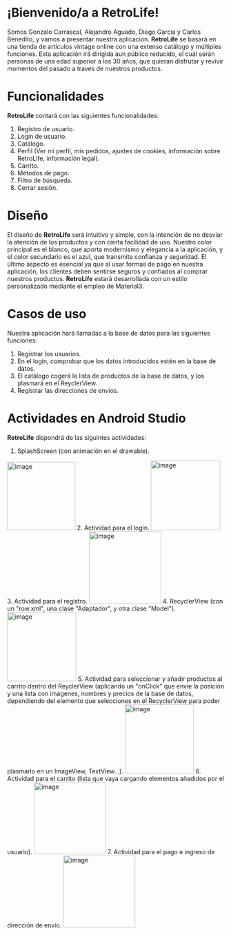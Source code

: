 # ¡Bienvenido/a a RetroLife!
Somos Gonzalo Carrascal, Alejandro Aguado, Diego García y Carlos Benedito, y vamos a presentar nuestra aplicación.
**RetroLife** se basará en una tienda de artículos vintage online con una extenso catálogo y múltiples funciones. Esta aplicación irá dirigida aun público reducido, el cuál serán personas de una edad superior a los 30 años, que quieran disfrutar y revivir momentos del pasado a través de nuestros productos.
# Funcionalidades
**RetroLife** contará con las siguientes funcionalidades:
1. Registro de usuario.
2. Login de usuario.
3. Catálogo.
4. Perfil (Ver mi perfil, mis pedidos, ajustes de cookies, información sobre RetroLife, información legal).
5. Carrito.
6. Métodos de pago.
7. Filtro de búsqueda.
8. Cerrar sesión.
# Diseño
El diseño de **RetroLife** será intuitivo y simple, con la intención de no desviar la atención de los productos y con cierta facilidad de uso.
Nuestro color principal es el blanco, que aporta modernismo y elegancia a la aplicación, y el color secundario es el azul, que transmite confianza y seguridad. El último aspecto es esencial ya que al usar formas de pago en nuestra aplicación, los clientes deben sentirse seguros y confiados al comprar nuestros productos.
**RetroLife** estará desarrollada con un estilo personalizado mediante el empleo de Material3.
# Casos de uso
Nuestra aplicación hará llamadas a la base de datos para las siguientes funciones:
1. Registrar los usuarios.
2. En el login, comprobar que los datos introducidos estén en la base de datos.
3. El catálogo cogerá la lista de productos de la base de datos, y los plasmará en el ReyclerView.
4. Registrar las direcciones de envios.
# Actividades en Android Studio
**RetroLife** dispondrá de las siguintes actividades:
1. SplashScreen (con animación en el drawable).
<img width="158" alt="image" src="https://github.com/gonzalocmiFP/RetroLife/assets/132547871/fb186458-aac0-4697-9d84-0aa999d40811">
2. Actividad para el login.
<img width="161" alt="image" src="https://github.com/gonzalocmiFP/RetroLife/assets/132547871/829b4ff1-2b6c-4aa1-abd8-1eadff371ec1">
3. Actividad para el registro.
<img width="167" alt="image" src="https://github.com/gonzalocmiFP/RetroLife/assets/132547871/ef74310d-e0f7-4fc9-b323-848777a9ac04">
4. RecyclerView (con un "row.xml", una clase "Adaptador", y otra clase "Model").
<img width="160" alt="image" src="https://github.com/gonzalocmiFP/RetroLife/assets/132547871/195d55f2-9b67-4d40-8453-b3ecb7e0d3b1">
5. Actividad para seleccionar y añadir productos al carrito dentro del ReyclerView (aplicando un "onClick" que envíe la posición y una lista con imágenes, nombres y precios de la base de datos, dependiendo del elemento que selecciones en el RecyclerView para poder plasmarlo en un ImageView, TextView...).
<img width="160" alt="image" src="https://github.com/gonzalocmiFP/RetroLife/assets/132547871/5ab103ff-aba1-4e4e-8719-a37b53fde6b3">
6. Actividad para el carrito (lista que vaya cargando elementos añadidos por el usuario).
<img width="167" alt="image" src="https://github.com/gonzalocmiFP/RetroLife/assets/132547871/86e69feb-c2f5-4733-83cd-2330065a9e13">
7. Actividad para el pago e ingreso de dirección de envío.
<img width="167" alt="image" src="https://github.com/gonzalocmiFP/RetroLife/assets/132547871/e020e2a7-194b-4d84-9aae-a1e51a351795">
